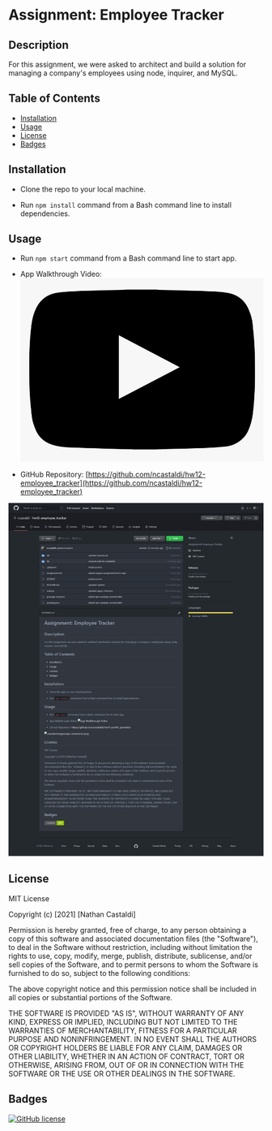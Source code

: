 # Assignment: Employee Tracker

## Description

For this assignment, we were asked to architect and build a solution for managing a company's employees using node, inquirer, and MySQL.

## Table of Contents

- [Installation](#installation)
- [Usage](#usage)
- [License](#license)
- [Badges](#badges)

## Installation

- Clone the repo to your local machine.

- Run `npm install` command from a Bash command line to install dependencies.

## Usage

- Run `npm start` command from a Bash command line to start app.

- App Walkthrough Video: [![App Walkthrough Video](./assets/images/video-placeholder.png)](https://youtu.be/cfDTNhIYkaw)

- GitHub Repository: [https://github.com/ncastaldi/hw12-employee_tracker](https://github.com/ncastaldi/hw12-employee_tracker)

![./assets/images/repo-screenshot.png](./assets/images/repo-screenshot.png)

## License

MIT License

Copyright (c) [2021] [Nathan Castaldi]

Permission is hereby granted, free of charge, to any person obtaining a copy
of this software and associated documentation files (the "Software"), to deal
in the Software without restriction, including without limitation the rights
to use, copy, modify, merge, publish, distribute, sublicense, and/or sell
copies of the Software, and to permit persons to whom the Software is
furnished to do so, subject to the following conditions:

The above copyright notice and this permission notice shall be included in all
copies or substantial portions of the Software.

THE SOFTWARE IS PROVIDED "AS IS", WITHOUT WARRANTY OF ANY KIND, EXPRESS OR
IMPLIED, INCLUDING BUT NOT LIMITED TO THE WARRANTIES OF MERCHANTABILITY,
FITNESS FOR A PARTICULAR PURPOSE AND NONINFRINGEMENT. IN NO EVENT SHALL THE
AUTHORS OR COPYRIGHT HOLDERS BE LIABLE FOR ANY CLAIM, DAMAGES OR OTHER
LIABILITY, WHETHER IN AN ACTION OF CONTRACT, TORT OR OTHERWISE, ARISING FROM,
OUT OF OR IN CONNECTION WITH THE SOFTWARE OR THE USE OR OTHER DEALINGS IN THE
SOFTWARE.

## Badges

[![GitHub license](https://img.shields.io/github/license/ncastaldi/hw12-employee_tracker?style=for-the-badge)](https://github.com/ncastaldi/hw12-employee_tracker/blob/main/LICENSE)

